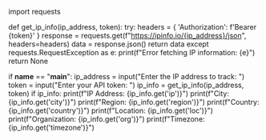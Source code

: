 import requests

def get_ip_info(ip_address, token):
    try:
        headers = {
            'Authorization': f'Bearer {token}'
        }
        response = requests.get(f"https://ipinfo.io/{ip_address}/json", headers=headers)
        data = response.json()
        return data
    except requests.RequestException as e:
        print(f"Error fetching IP information: {e}")
        return None

if __name__ == "__main__":
    ip_address = input("Enter the IP address to track: ")
    token = input("Enter your API token: ")
    ip_info = get_ip_info(ip_address, token)
    if ip_info:
        print(f"IP Address: {ip_info.get('ip')}")
        print(f"City: {ip_info.get('city')}")
        print(f"Region: {ip_info.get('region')}")
        print(f"Country: {ip_info.get('country')}")
        print(f"Location: {ip_info.get('loc')}")
        print(f"Organization: {ip_info.get('org')}")
        print(f"Timezone: {ip_info.get('timezone')}")

        
